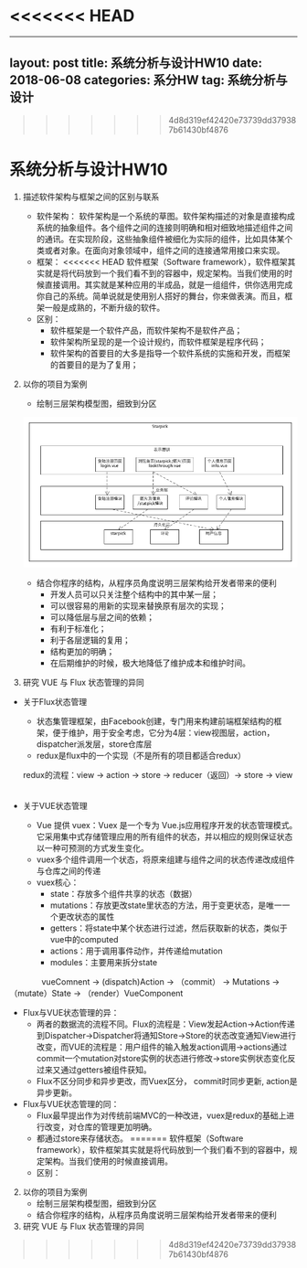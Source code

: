 <<<<<<< HEAD
=======
---
layout: post
title: 系统分析与设计HW10
date: 2018-06-08
categories: 系分HW
tag: 系统分析与设计
---

>>>>>>> 4d8d319ef42420e73739dd379387b61430bf4876
# 系统分析与设计HW10
1. 描述软件架构与框架之间的区别与联系
	* 软件架构：
	软件架构是一个系统的草图。软件架构描述的对象是直接构成系统的抽象组件。各个组件之间的连接则明确和相对细致地描述组件之间的通讯。在实现阶段，这些抽象组件被细化为实际的组件，比如具体某个类或者对象。在面向对象领域中，组件之间的连接通常用接口来实现。
	* 框架：
<<<<<<< HEAD
	软件框架（Software framework），软件框架其实就是将代码放到一个我们看不到的容器中，规定架构。当我们使用的时候直接调用。其实就是某种应用的半成品，就是一组组件，供你选用完成你自己的系统。简单说就是使用别人搭好的舞台，你来做表演。而且，框架一般是成熟的，不断升级的软件。
	* 区别：
		* 软件框架是一个软件产品，而软件架构不是软件产品；
		* 软件架构所呈现的是一个设计规约，而软件框架是程序代码；
		* 软件架构的首要目的大多是指导一个软件系统的实施和开发，而框架的首要目的是为了复用；
	

2. 以你的项目为案例
	* 绘制三层架构模型图，细致到分区
	
	![](/image/HW10_model.png)
	
	* 结合你程序的结构，从程序员角度说明三层架构给开发者带来的便利
		* 开发人员可以只关注整个结构中的其中某一层；
		* 可以很容易的用新的实现来替换原有层次的实现；
		* 可以降低层与层之间的依赖；
		* 有利于标准化；
		* 利于各层逻辑的复用；
		* 结构更加的明确；
		* 在后期维护的时候，极大地降低了维护成本和维护时间。
	

	
3. 研究 VUE 与 Flux 状态管理的异同

* 关于Flux状态管理
	* 状态集管理框架，由Facebook创建，专门用来构建前端框架结构的框架，便于维护，用于安全考虑，它分为4层：view视图层，action，dispatcher派发层，store仓库层
	* redux是flux中的一个实现（不是所有的项目都适合redux）

	redux的流程：view -> action -> store -> reducer（返回）-> store -> view
　　
* 关于VUE状态管理
	* Vue 提供 vuex：Vuex 是一个专为 Vue.js应用程序开发的状态管理模式。它采用集中式存储管理应用的所有组件的状态，并以相应的规则保证状态以一种可预测的方式发生变化。
	* vuex多个组件调用一个状态，将原来组建与组件之间的状态传递改成组件与仓库之间的传递
	* vuex核心：
		* state：存放多个组件共享的状态（数据）
		* mutations：存放更改state里状态的方法，用于变更状态，是唯一一个更改状态的属性
		* getters：将state中某个状态进行过滤，然后获取新的状态，类似于vue中的computed
		* actions：用于调用事件动作，并传递给mutation
		* modules：主要用来拆分state

　　　　vueComnent -> (dispatch)Action -> （commit） -> Mutations ->（mutate）State -> （render）VueComponent

* Flux与VUE状态管理的异：
	* 两者的数据流的流程不同。Flux的流程是：View发起Action->Action传递到Dispatcher->Dispatcher将通知Store->Store的状态改变通知View进行改变，而VUE的流程是：用户组件的输入触发action调用->actions通过commit一个mutation对store实例的状态进行修改->store实例状态变化反过来又通过getters被组件获知。
	* Flux不区分同步和异步更改，而Vuex区分， commit时同步更新, action是异步更新。
* Flux与VUE状态管理的同：
	* Flux最早提出作为对传统前端MVC的一种改进，vuex是redux的基础上进行改变，对仓库的管理更加明确。
	* 都通过store来存储状态。
=======
	软件框架（Software framework），软件框架其实就是将代码放到一个我们看不到的容器中，规定架构。当我们使用的时候直接调用。
	* 区别：
	


2. 以你的项目为案例
	* 绘制三层架构模型图，细致到分区
	* 结合你程序的结构，从程序员角度说明三层架构给开发者带来的便利
3. 研究 VUE 与 Flux 状态管理的异同
>>>>>>> 4d8d319ef42420e73739dd379387b61430bf4876
